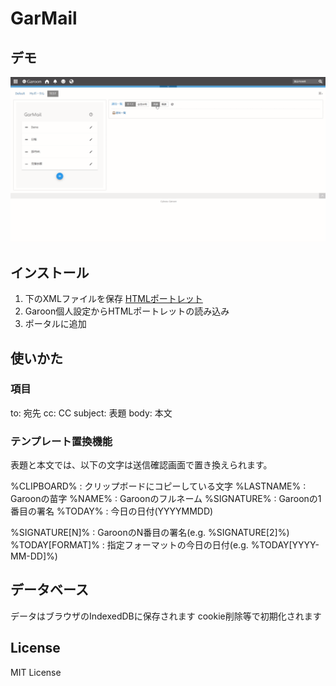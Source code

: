 <!-- ![](./res/) -->

# GarMail

## デモ

![demo](./res/demo.gif)

## インストール

1. 下のXMLファイルを保存
[HTMLポートレット](./res/html_portlet.xml)
2. Garoon個人設定からHTMLポートレットの読み込み
3. ポータルに追加

## 使いかた

### 項目

to: 宛先
cc: CC
subject: 表題
body: 本文

### テンプレート置換機能

表題と本文では、以下の文字は送信確認画面で置き換えられます。

%CLIPBOARD% : クリップボードにコピーしている文字
%LASTNAME% : Garoonの苗字
%NAME% : Garoonのフルネーム
%SIGNATURE% : Garoonの1番目の署名
%TODAY% : 今日の日付(YYYYMMDD)

%SIGNATURE[N]% : GaroonのN番目の署名(e.g. %SIGNATURE[2]%)
%TODAY[FORMAT]% : 指定フォーマットの今日の日付(e.g. %TODAY[YYYY-MM-DD]%)

## データベース

データはブラウザのIndexedDBに保存されます
cookie削除等で初期化されます

## License

MIT License
